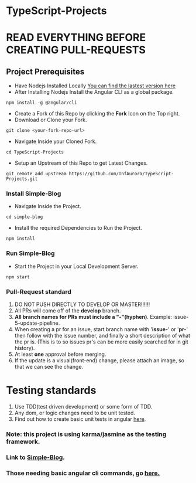 # TypeScript-Projects

# READ EVERYTHING BEFORE CREATING PULL-REQUESTS

## Project Prerequisites

- Have Nodejs Installed Locally [You can find the lastest version here](https://nodejs.org/en/)
- After Installing Nodejs Install the Angular CLI as a global package.

```
npm install -g @angular/cli
```

- Create a Fork of this Repo by clicking the **Fork** Icon on the Top right.
- Download or Clone your Fork.

```
git clone <your-fork-repo-url>
```

- Navigate Inside your Cloned Fork.

```
cd TypeScript-Projects
```

- Setup an Upstream of this Repo to get Latest Changes.

```
git remote add upstream https://github.com/InfAurora/TypeScript-Projects.git
```

### Install Simple-Blog

- Navigate Inside the Project.

```
cd simple-blog
```

- Install the required Dependencies to Run the Project.

```
npm install
```

### Run Simple-Blog

- Start the Project in your Local Development Server.

```
npm start
```

### Pull-Request standard

1. DO NOT PUSH DIRECTLY TO DEVELOP OR MASTER!!!!!!
1. All PRs will come off of the **develop** branch.
1. **All branch names for PRs must include a "-"(hyphen)**. Example: issue-5-update-pipeline.
1. When creating a pr for an issue, start branch name with '**issue-**' or '**pr-**' then follow with the issue number, and finally a short description of what the pr is. (This is to so issues pr's can be more easily searched for in git history).
1. At least **one** approval before merging.
1. If the update is a visual(front-end) change, please attach an image, so that we can see the change.

# Testing standards

1. Use TDD(test driven development) or some form of TDD.
1. Any dom, or logic changes need to be unit tested.
1. Find out how to create basic unit tests in angular <a href="https://angular.io/guide/testing">here</a>.

### Note: this project is using karma/jasmine as the testing framework.

### Link to <a href="http://simple-blog-s3-bucket.s3-website.us-east-2.amazonaws.com/">Simple-Blog</a>.

### Those needing basic angular cli commands, go <a href="https://github.com/InfAurora/TypeScript-Projects/blob/develop/simple-blog/README.md">here.</a>
